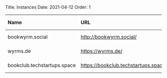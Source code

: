 Title: Instances
Date: 2021-04-12
Order: 1

| Name | URL | Admin contact | Open registration? | Theme |
| :--- | :-- | :------------ | :---------------- | :-------|
| bookwyrm.social | http://bookwyrm.social/ | mousereeve@riseup.net / [@tripofmice@friend.camp](https://friend.camp/@tripofmice) | ❌ | General |
| wyrms.de | https://wyrms.de/ | wyrms@tofuwabo.hu / [@tofuwabohu@subversive.zone](https://subversive.zone/@tofuwabohu) | ❌ | General/Deutch |
| bookclub.techstartups.space | https://bookclub.techstartups.space/ | advait.raykar@gmail.com / [@advait@techstartups.space](https://techstartups.space/@advait) | ✅ | Non-fiction |
